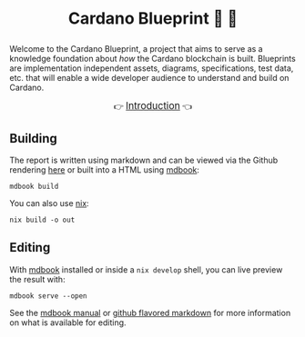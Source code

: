 # <p align="center">Cardano Blueprint :blue_book: :triangular_ruler:</p>

Welcome to the Cardano Blueprint, a project that aims to serve as a knowledge foundation about _how_ the Cardano blockchain is built. Blueprints are implementation independent assets, diagrams, specifications, test data, etc. that will enable a wide developer audience to understand and build on Cardano. 

<div align="center">
  👉 <a href="https://cardano-scaling.github.io/cardano-blueprint"><big>Introduction</big></a> 👈
</div>

## Building

The report is written using markdown and can be viewed via the Github rendering [here](./src/introduction.md) or built into a HTML using [mdbook][mdbook]:

``` shell
mdbook build
```

You can also use [nix][nix]:

``` shell
nix build -o out
```

## Editing

With [mdbook][mdbook] installed or inside a `nix develop` shell, you can live preview the result with:

``` shell
mdbook serve --open
```

See the [mdbook manual][mdbook] or [github flavored markdown][gfm] for more information on what is available for editing.

[mdbook]: https://rust-lang.github.io/mdBook/index.html
[gfm]: https://github.github.com/gfm/
[nix]: https://nixos.org/download.html
